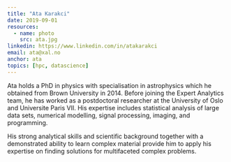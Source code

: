 ```yaml
---
title: "Ata Karakci"
date: 2019-09-01
resources:
  - name: photo
    src: ata.jpg
linkedin: https://www.linkedin.com/in/atakarakci
email: ata@xal.no
anchor: ata
topics: [hpc, datascience]
---
```


Ata holds a PhD in physics with specialisation in astrophysics which he obtained from Brown University in 2014. Before joining the Expert Analytics team, he has worked as a postdoctoral researcher at the University of Oslo and Universite Paris VII. His expertise includes statistical analysis of large data sets, numerical modelling, signal processing, imaging, and programming.
<!--more-->
His strong analytical skills and scientific background together with a demonstrated ability to learn complex material provide him to apply his expertise on finding solutions for multifaceted complex problems.


